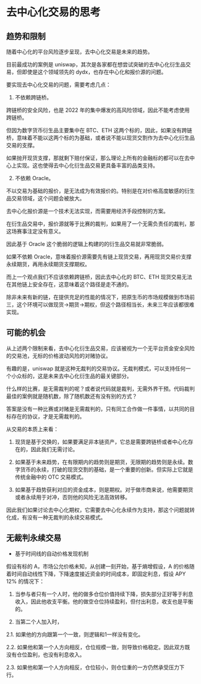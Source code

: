 # 去中心化交易的思考


## 趋势和限制

随着中心化的平台风险逐步呈现，去中心化交易是未来的趋势。

目前最成功的案例是 uniswap，其次是各家都在想尝试突破的去中心化衍生品交易，但即使是这个领域领先的 dydx，也存在中心化和报价源的问题。

要实现去中心化交易的问题，需要考虑几点：

1. 不依赖跨链桥。

跨链桥的安全风险，也是 2022 年的集中爆发的高风险领域，因此不能考虑使用跨链桥。

但因为数字货币衍生品主要集中在 BTC、ETH 这两个标的，因此，如果没有跨链桥，意味着不能以这两个标的为基础，或者说不能以现货交割作为去中心化衍生品交易的支撑。

如果抛开现货支撑，那就剩下赔付保证，那么理论上所有的金融标的都可以在去中心上实现。这也使得去中心化衍生品交易更具备丰富的品类支持。

2. 不依赖 Oracle。

不以交易为基础的报价，是无法成为有效报价的。特别是在对价格高度敏感的衍生品交易领域，这个问题会被放大。

去中心化报价源是一个技术无法实现，而需要用经济手段控制的方案。

在衍生品交易中，报价源就等于比赛的裁判，如果用了一个无需负责任的裁判，那这场赛事注定没有意义。

因此基于 Oracle 这个脆弱的逻辑上构建的的衍生品交易就非常脆弱。

如果不依赖 Oracle，意味着报价源需要先有链上现货交易，再用现货交易价支撑永续期货，再用永续期货支撑期权。

而上一个观点我们不应该依赖跨链桥，因此去中心化的 BTC、ETH 现货交易无法在其他链上安全存在，这意味着这个路径是走不通的。

除非未来有新的链，在提供充足的性能的情况下，把原生币的市场规模做到市场前三，这个环境可以做现货->期货->期权，但这个路径相当长，未来三年应该都很难实现。


## 可能的机会

从上述两个限制来看，去中心化衍生品交易，应该被视为一个无平台资金安全风险的交易池，无标的价格波动风险的对赌协议。

有趣的是，uniswap 就是这种无裁判的交易协议。无裁判模式，可以支持任何一个小众标的，这是未来去中心化衍生品的最关键部分。

什么样的比赛，是无需裁判的呢？或者说代码就是裁判，无需外界干预。代码裁判最佳的案例就是随机数，除了随机数还有没有别的方式？

答案是没有一种比赛或对赌是无需裁判的，只有同工合作做一件事情，以共同的目标存在的协议，才是无需裁判的。

从交易的本质上来看：

1. 现货是基于交换的，如果要满足非本链资产，它总是需要跨链桥或者中心化存在的，因此我们无需讨论。

2. 如果基于未来趋势，在有限期内的趋势则是期货，无限期的趋势则是永续。数字货币的永续，打破的现货交割的基础，是一个重要的创新。但实际上它就是传统金融中的 OTC 交易模式。

3. 如果基于趋势获利对应的资金成本，则是期权。对于做市商来说，他需要期货或者永续用于对冲，否则他的风险无法高效转移。

因此我们如果讨论去中心化期权，它需要去中心化永续作为支持，那这个问题就转化成，有没有一种无裁判的永续交易模式。


## 无裁判永续交易

* 基于时间线的自动价格发现机制

假设有标的 A，市场公允价格未知，从创建一刻开始，基于熵增假设，A 的价格随着时间自动线性下降，下降速度接近资金的时间成本，即固定利息，假设 APY 12% 的情况下：

1. 当参与者只有一个人时，他的做多仓位价值持续下降，损失部分正好等于利息收入，因此他收支平衡。他的做空仓位持续盈利，但付出利息，收支也是平衡的。

2. 当第二个人加入时，

2.1. 如果他的方向跟第一个一致，则逻辑和1一样没有变化。

2.2. 如果他和第一个人方向相反，仓位规模一致，则导致价格稳定。因此双方既没有仓位盈利，也没有利息收入。

2.3. 如果他和第一个人方向相反，仓位较小，则仓位重的一方仍然承受压力下行。




